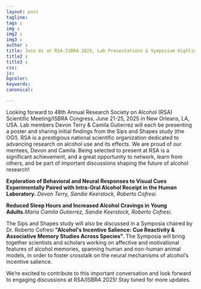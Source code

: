 ```yaml
---
layout: post
tagline: 
tags : 
img : 
img2 : 
img3 : 
author : 
title: Join Us at RSA-ISBRA 2025, Lab Presentations & Symposium Highlights
title2 : 
title3 : 
css: 
js: 
bgcolor: 
keywords: 
canonical:

---
```


Looking forward to 48th Annual Research Society on Alcohol (RSA) Scientific Meeting/ISBRA Congress, June 21-25, 2025 in New Orleans, LA, USA. Lab members Devon Terry & Camila Gutierrez will each be presenting a poster and sharing initial findings from the Sips and Shapes study (the OG!). RSA is a prestigious national scientific organization dedicated to advancing research on alcohol use and its effects. We are proud of our mentees, Devon and Camila. Being selected to present at RSA is a significant achievement, and a great opportunity to network, learn from others, and be part of important discussions shaping the future of alcohol research!


<p> <i class="fa fa-chevron-right" aria-hidden="true"></i> <b>Exploration of Behavioral and Neural Responses to Visual Cues Experimentally Paired with Intra-Oral Alcohol Receipt in the Human Laboratory.</b> <em> Devon Terry, Sandie Keerstock, Roberto Cofresi.</em> </p>


<p> <i class="fa fa-chevron-right" aria-hidden="true"></i><b>Reduced Sleep Hours and Increased Alcohol Cravings in Young Adults.</b><em>Maria Camila Gutierrez, Sandie Keerstock, Roberto Cofresi.</em> </p>


The Sips and Shapes study will also be discussed in a Symposia chaired by Dr. Roberto Cofresi <b> "Alcohol's Incentive Salience: Cue Reactivity & Associative Memory Studies Across Species".</b> The Symposia will bring together scientists and scholars working on affective and motivational features of alcohol memories, spanning human and non-human animal models, in order to foster crosstalk on the neural mechanisms of alcohol’s incentive salience. 


We’re excited to contribute to this important conversation and look forward to engaging discussions at RSA/ISBRA 2025! Stay tuned for more updates.